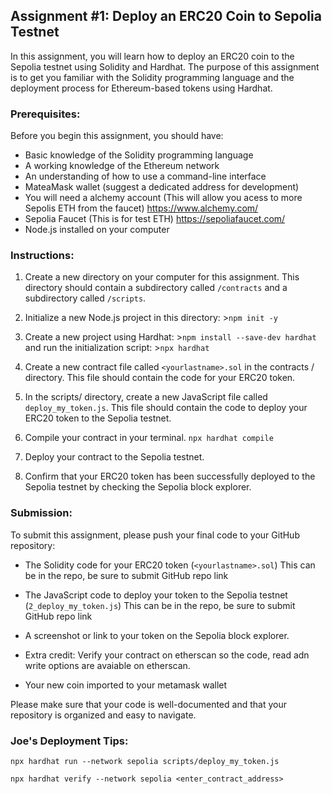 ## Assignment #1: Deploy an ERC20 Coin to Sepolia Testnet

In this assignment, you will learn how to deploy an ERC20 coin to the Sepolia testnet using Solidity and Hardhat. The purpose of this assignment is to get you familiar with the Solidity programming language and the deployment process for Ethereum-based tokens using Hardhat.
        
### Prerequisites:
Before you begin this assignment, you should have:

- Basic knowledge of the Solidity programming language
- A working knowledge of the Ethereum network
- An understanding of how to use a command-line interface
- MateaMask wallet (suggest a dedicated address for development)
- You will need a alchemy account (This will allow you acess to more Sepolis ETH from the faucet) https://www.alchemy.com/
- Sepolia Faucet (This is for test ETH) https://sepoliafaucet.com/
- Node.js installed on your computer

### Instructions:
1. Create a new directory on your computer for this assignment. This directory should contain a subdirectory called `/contracts` and a subdirectory called `/scripts`.

2. Initialize a new Node.js project in this directory: >`npm init -y`

3. Create a new project using Hardhat: >`npm install --save-dev hardhat` and run the initialization script: >`npx hardhat`

4. Create a new contract file called `<yourlastname>.sol` in the contracts / directory. This file should contain the code for your ERC20 token.

5. In the scripts/ directory, create a new JavaScript file called `deploy_my_token.js`. This file should contain the code to deploy your ERC20 token to the Sepolia testnet.

6. Compile your contract in your terminal. `npx hardhat compile`

7. Deploy your contract to the Sepolia testnet.

8. Confirm that your ERC20 token has been successfully deployed to the Sepolia testnet by checking the Sepolia block explorer.

### Submission:
To submit this assignment, please push your final code to your GitHub repository:

- The Solidity code for your ERC20 token (`<yourlastname>.sol`) This can be in the repo, be sure to submit GitHub repo link
- The JavaScript code to deploy your token to the Sepolia testnet (`2_deploy_my_token.js`) This can be in the repo, be sure to submit GitHub repo link
- A screenshot or link to your token on the Sepolia block explorer. 

- Extra credit: Verify your contract on etherscan so the code, read adn write options are avaiable on etherscan.
- Your new coin imported to your metamask wallet

Please make sure that your code is well-documented and that your repository is organized and easy to navigate.

### Joe's Deployment Tips:
```shell
npx hardhat run --network sepolia scripts/deploy_my_token.js
```

```shell
npx hardhat verify --network sepolia <enter_contract_address>
```
